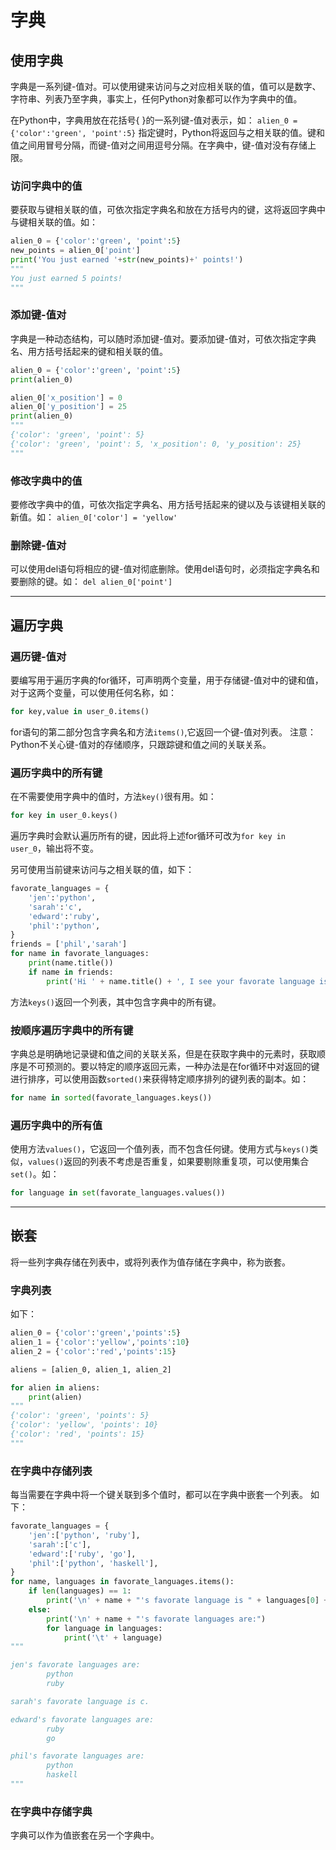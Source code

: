 # 字典
## 使用字典
字典是一系列键-值对。可以使用键来访问与之对应相关联的值，值可以是数字、字符串、列表乃至字典，事实上，任何Python对象都可以作为字典中的值。

在Python中，字典用放在花括号{ }的一系列键-值对表示，如：
`alien_0 = {'color':'green', 'point':5}`
指定键时，Python将返回与之相关联的值。键和值之间用冒号分隔，而键-值对之间用逗号分隔。在字典中，键-值对没有存储上限。
### 访问字典中的值
要获取与键相关联的值，可依次指定字典名和放在方括号内的键，这将返回字典中与键相关联的值。如：
```py
alien_0 = {'color':'green', 'point':5}
new_points = alien_0['point']
print('You just earned '+str(new_points)+' points!')
"""
You just earned 5 points!
"""
```
### 添加键-值对
字典是一种动态结构，可以随时添加键-值对。要添加键-值对，可依次指定字典名、用方括号括起来的键和相关联的值。
```py
alien_0 = {'color':'green', 'point':5}
print(alien_0)

alien_0['x_position'] = 0
alien_0['y_position'] = 25
print(alien_0)
"""
{'color': 'green', 'point': 5}
{'color': 'green', 'point': 5, 'x_position': 0, 'y_position': 25}
"""
```
### 修改字典中的值
要修改字典中的值，可依次指定字典名、用方括号括起来的键以及与该键相关联的新值。如：
`alien_0['color'] = 'yellow'`
### 删除键-值对
可以使用del语句将相应的键-值对彻底删除。使用del语句时，必须指定字典名和要删除的键。如：
`del alien_0['point']`
- - -
## 遍历字典
### 遍历键-值对
要编写用于遍历字典的for循环，可声明两个变量，用于存储键-值对中的键和值，对于这两个变量，可以使用任何名称，如：
```py
for key,value in user_0.items()
```
for语句的第二部分包含字典名和方法`items()`,它返回一个键-值对列表。
注意：Python不关心键-值对的存储顺序，只跟踪键和值之间的关联关系。
### 遍历字典中的所有键
在不需要使用字典中的值时，方法`key()`很有用。如：
```py
for key in user_0.keys()
```
遍历字典时会默认遍历所有的键，因此将上述for循环可改为`for key in user_0`，输出将不变。

另可使用当前键来访问与之相关联的值，如下：
```py
favorate_languages = {
	'jen':'python',
	'sarah':'c',
	'edward':'ruby',
	'phil':'python',
}
friends = ['phil','sarah']
for name in favorate_languages:
	print(name.title())
	if name in friends:
		print('Hi ' + name.title() + ', I see your favorate language is '+ favorate_languages[name].title() + '!')
```
方法`keys()`返回一个列表，其中包含字典中的所有键。
### 按顺序遍历字典中的所有键
字典总是明确地记录键和值之间的关联关系，但是在获取字典中的元素时，获取顺序是不可预测的。要以特定的顺序返回元素，一种办法是在for循环中对返回的键进行排序，可以使用函数`sorted()`来获得特定顺序排列的键列表的副本。如：
```py
for name in sorted(favorate_languages.keys())
```
### 遍历字典中的所有值
使用方法`values()`，它返回一个值列表，而不包含任何键。使用方式与`keys()`类似，`values()`返回的列表不考虑是否重复，如果要剔除重复项，可以使用集合`set()`。如：
```py
for language in set(favorate_languages.values())
```
- - -
## 嵌套
将一些列字典存储在列表中，或将列表作为值存储在字典中，称为嵌套。
### 字典列表
如下：
```py
alien_0 = {'color':'green','points':5}
alien_1 = {'color':'yellow','points':10}
alien_2 = {'color':'red','points':15}

aliens = [alien_0, alien_1, alien_2]

for alien in aliens:
    print(alien)
"""
{'color': 'green', 'points': 5}
{'color': 'yellow', 'points': 10}
{'color': 'red', 'points': 15}
"""
```
### 在字典中存储列表
每当需要在字典中将一个键关联到多个值时，都可以在字典中嵌套一个列表。
如下：
```py
favorate_languages = {
    'jen':['python', 'ruby'],
    'sarah':['c'],
    'edward':['ruby', 'go'],
    'phil':['python', 'haskell'],
}
for name, languages in favorate_languages.items():
    if len(languages) == 1:
        print('\n' + name + "'s favorate language is " + languages[0] + '.')
    else:
        print('\n' + name + "'s favorate languages are:")
        for language in languages:
            print('\t' + language)
"""

jen's favorate languages are:
        python
        ruby

sarah's favorate language is c.

edward's favorate languages are:
        ruby
        go

phil's favorate languages are:
        python
        haskell
"""
```
### 在字典中存储字典
字典可以作为值嵌套在另一个字典中。